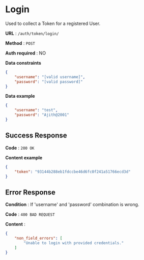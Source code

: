 # Login

Used to collect a Token for a registered User.

**URL** : `/auth/token/login/`

**Method** : `POST`

**Auth required** : NO

**Data constraints**

```json
{
    "username": "[valid username]",
    "password": "[valid password]"
}
```

**Data example**

```json
{
    "username": "test",
    "password": "Ajith@2001"
}
```

## Success Response

**Code** : `200 OK`

**Content example**

```json
{
    "token": "93144b288eb1fdccbe46d6fc0f241a51766ecd3d"
}
```

## Error Response

**Condition** : If 'username' and 'password' combination is wrong.

**Code** : `400 BAD REQUEST`

**Content** :

```json
{
    "non_field_errors": [
        "Unable to login with provided credentials."
    ]
}
```
